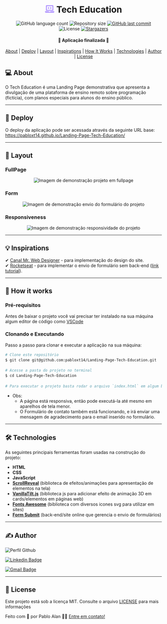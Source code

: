 <h1 align="center">
  <img
    src="./assets/laptop-code-solid.svg"
    title="Logo Tech Education"
    alt="Logo Tech Education"
    width="30px"
  />
  Tech Education
</h1>

<p align="center">
  <img alt="GitHub language count" src="https://img.shields.io/github/languages/count/pabloxt14/Landing-Page-Tech-Education">

  <img alt="Repository size" src="https://img.shields.io/github/repo-size/pabloxt14/Landing-Page-Tech-Education">
  
  <a href="https://github.com/pabloxt14/Landing-Page-Tech-Education/commits/master">
    <img alt="GitHub last commit" src="https://img.shields.io/github/last-commit/pabloxt14/Landing-Page-Tech-Education">
  </a>
    
   <img alt="License" src="https://img.shields.io/badge/license-MIT-blue">

   <a href="https://github.com/pabloxt14/Landing-Page-Tech-Education/stargazers">
    <img alt="Stargazers" src="https://img.shields.io/github/stars/pabloxt14/Landing-Page-Tech-Education?style=social">
  </a>
</p>

<h4 align="center"> 
	🚀 Aplicação finalizada 🚀
</h4>

<p align="center">
 <a href="#-about">About</a> |
 <a href="#-deploy">Deploy</a> |
 <a href="#-layout">Layout</a> | 
 <a href="#-inspirations">Inspirations</a> | 
 <a href="#-how-it-works">How It Works</a> | 
 <a href="#-technologies">Technologies</a> | 
 <a href="#-author">Author</a> | 
 <a href="#-license">License</a>
</p>

## 💻 About

O Tech Education é uma Landing Page demonstrativa que apresenta a divulgação de uma plataforma de ensino remoto sobre programação (fictícia), com planos especiais para alunos do ensino público.

---

## 🔗 Deploy

O deploy da aplicação pode ser acessada através da seguinte URL base: https://pabloxt14.github.io/Landing-Page-Tech-Education/

---

## 🎨 Layout

### FullPage

<p align="center">
    <img src="./assets/Demonstration-Images/Demonstration01-Tech_Education-FullPage.gif" alt="Imagem de demonstração projeto em fullpage">
</p>

### Form

<p align="center">
    <img src="./assets/Demonstration-Images/Demonstration02-Tech_Education-Form.gif" alt="Imagem de demonstração envio do formulário do projeto">
</p>

### Responsiveness

<p align="center">
    <img src="./assets/Demonstration-Images/Demonstration03-Tech_Education-Responsiveness.gif" alt="Imagem de demonstração responsividade do projeto">
</p>

---

## 💡 Inspirations

✔ [Canal Mr. Web Designer](https://www.youtube.com/c/MrWebDesignerAnas) - para implementação do design do site.
<br>
✔ [Rocketseat](https://www.rocketseat.com.br/) - para implementar o envio de formulário sem back-end ([link tutorial](https://www.youtube.com/watch?v=NVc_xY_dP-M)).

---

## 🚀 How it works

### Pré-requisitos

Antes de baixar o projeto você vai precisar ter instalado na sua máquina algum editor de código como [VSCode](https://code.visualstudio.com/)

### Clonando e Executando

Passo a passo para clonar e executar a aplicação na sua máquina:

```bash
# Clone este repositório
$ git clone git@github.com:pabloxt14/Landing-Page-Tech-Education.git

# Acesse a pasta do projeto no terminal
$ cd Landing-Page-Tech-Education

# Para executar o projeto basta rodar o arquivo `index.html` em algum browser
```

* Obs: 
    - A página está responsiva, então pode executá-la até mesmo em aparelhos de tela menor.
    - O Formulário de contato também está funcionando, e irá enviar uma mensagem de agradecimento para o email inserido no formulário.

---

## 🛠 Technologies

As seguintes principais ferramentas foram usadas na construção do projeto:

- **HTML**
- **CSS**
- **JavaScript** 
- **[ScrollReveal](https://scrollrevealjs.org/)** (biblioteca de efeitos/animações para apresentação de elementos na tela)
- **[VanillaTilt.js](https://micku7zu.github.io/vanilla-tilt.js/)** (biblioteca js para adicionar efeito de animação 3D em cards/elementos em páginas web)
- **[Fonts Awesome](https://fontawesome.com/)** (biblioteca com diversos icones svg para utilizar em sites)
- **[Form Submit](https://formsubmit.co/)** (back-end/site online que gerencia o envio de formulários)

---

## ✍ Author

<img alt="Perfil Github" title="Perfil Github" src="https://github.com/PabloXT14.png" width="100px" />

[![Linkedin Badge](https://img.shields.io/badge/-Pablo_Alan-blue?style=flat-square&logo=Linkedin&logoColor=white&link=https://www.linkedin.com/in/pabloalan/)](https://www.linkedin.com/in/pabloalan/)

[![Gmail Badge](https://img.shields.io/badge/-pabloxt14@gmail.com-c14438?style=flat-square&logo=Gmail&logoColor=white&link=mailto:pabloxt14@gmail.com)](mailto:pabloxt14@gmail.com)

---

## 📝 License

Este projeto está sob a licença MIT. Consulte o arquivo [LICENSE](./LICENSE) para mais informações

Feito com 💜 por Pablo Alan 👋🏽 [Entre em contato!](https://www.linkedin.com/in/pabloalan/)
